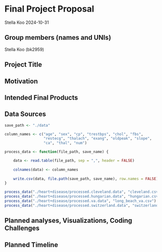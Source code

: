 Final Project Proposal
================
Stella Koo
2024-10-31

## Group members (names and UNIs)

Stella Koo (bk2959)

## Project Title

## Motivation

## Intended Final Products

## Data Sources

``` r
save_path <- "./data"

column_names <- c("age", "sex", "cp", "trestbps", "chol", "fbs", 
                  "restecg", "thalach", "exang", "oldpeak", "slope", 
                  "ca", "thal", "num")

process_data <- function(file_path, save_name) {

    data <- read.table(file_path, sep = ",", header = FALSE)
    
    colnames(data) <- column_names
    
    write.csv(data, file.path(save_path, save_name), row.names = FALSE)
}

process_data("./heart+disease/processed.cleveland.data", "cleveland.csv")
process_data("./heart+disease/processed.hungarian.data", "hungarian.csv")
process_data("./heart+disease/processed.va.data", "long_beach_va.csv")
process_data("./heart+disease/processed.switzerland.data", "switzerland.csv")
```

## Planned analyses, Visualizations, Coding Challenges

## Planned Timeline
